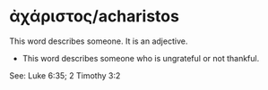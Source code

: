 # ἀχάριστος/acharistos
This word describes someone. It is an adjective.

* This word describes someone who is ungrateful or not thankful.

See: Luke 6:35; 2 Timothy 3:2
